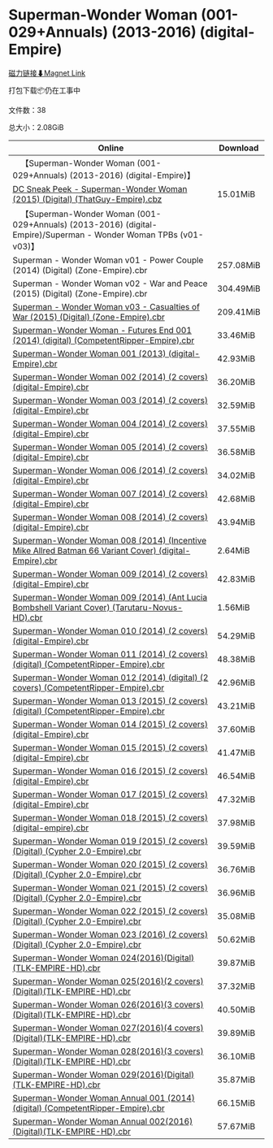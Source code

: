 # Superman-Wonder Woman (001-029+Annuals) (2013-2016) (digital-Empire)

[磁力链接⬇Magnet Link](magnet:?xt=urn:btih:26a84ecb30f6d7a48108630d8d3265d821568ee1&dn=Superman-Wonder%20Woman%20%28001-029%2BAnnuals%29%20%282013-2016%29%20%28digital-Empire%29)

打包下载📦仍在工事中

文件数：38

总大小：2.08GiB

Online | Download
--- | ---
&emsp;【Superman-Wonder Woman (001-029+Annuals) (2013-2016) (digital-Empire)】 | 
[DC Sneak Peek - Superman-Wonder Woman (2015) (Digital) (ThatGuy-Empire).cbz](https://github.com/alicewish/markdown/blob/master/comic/DC-Sneak-Peek-Superman-Wonder-Woman-2015-Digital-ThatGuy-Empire-cbz.md) | 15.01MiB
&emsp;【Superman-Wonder Woman (001-029+Annuals) (2013-2016) (digital-Empire)/Superman - Wonder Woman TPBs (v01-v03)】 | 
Superman - Wonder Woman v01 - Power Couple (2014) (Digital) (Zone-Empire).cbr | 257.08MiB
Superman - Wonder Woman v02 - War and Peace (2015) (Digital) (Zone-Empire).cbr | 304.49MiB
[Superman - Wonder Woman v03 - Casualties of War (2015) (Digital) (Zone-Empire).cbr](https://github.com/alicewish/markdown/blob/master/comic/Superman-Wonder-Woman-v03-Casualties-of-War-2015-Digital-Zone-Empire-cbr.md) | 209.41MiB
[Superman-Wonder Woman - Futures End 001 (2014) (digital) (CompetentRipper-Empire).cbr](https://github.com/alicewish/markdown/blob/master/comic/Superman-Wonder-Woman-Futures-End-001-2014-digital-CompetentRipper-Empire-cbr.md) | 33.46MiB
[Superman-Wonder Woman 001 (2013) (digital-Empire).cbr](https://github.com/alicewish/markdown/blob/master/comic/Superman-Wonder-Woman-001-2013-digital-Empire-cbr.md) | 42.93MiB
[Superman-Wonder Woman 002 (2014) (2 covers) (digital-Empire).cbr](https://github.com/alicewish/markdown/blob/master/comic/Superman-Wonder-Woman-002-2014-2-covers-digital-Empire-cbr.md) | 36.20MiB
[Superman-Wonder Woman 003 (2014) (2 covers) (digital-Empire).cbr](https://github.com/alicewish/markdown/blob/master/comic/Superman-Wonder-Woman-003-2014-2-covers-digital-Empire-cbr.md) | 32.59MiB
[Superman-Wonder Woman 004 (2014) (2 covers) (digital-Empire).cbr](https://github.com/alicewish/markdown/blob/master/comic/Superman-Wonder-Woman-004-2014-2-covers-digital-Empire-cbr.md) | 37.55MiB
[Superman-Wonder Woman 005 (2014) (2 covers) (digital-Empire).cbr](https://github.com/alicewish/markdown/blob/master/comic/Superman-Wonder-Woman-005-2014-2-covers-digital-Empire-cbr.md) | 36.58MiB
[Superman-Wonder Woman 006 (2014) (2 covers) (digital-Empire).cbr](https://github.com/alicewish/markdown/blob/master/comic/Superman-Wonder-Woman-006-2014-2-covers-digital-Empire-cbr.md) | 34.02MiB
[Superman-Wonder Woman 007 (2014) (2 covers) (digital-Empire).cbr](https://github.com/alicewish/markdown/blob/master/comic/Superman-Wonder-Woman-007-2014-2-covers-digital-Empire-cbr.md) | 42.68MiB
[Superman-Wonder Woman 008 (2014) (2 covers) (digital-Empire).cbr](https://github.com/alicewish/markdown/blob/master/comic/Superman-Wonder-Woman-008-2014-2-covers-digital-Empire-cbr.md) | 43.94MiB
[Superman-Wonder Woman 008 (2014) (Incentive Mike Allred Batman 66 Variant Cover) (digital-Empire).cbr](https://github.com/alicewish/markdown/blob/master/comic/Superman-Wonder-Woman-008-2014-Incentive-Mike-Allred-Batman-66-Variant-Cover-digital-Empire-cbr.md) | 2.64MiB
[Superman-Wonder Woman 009 (2014) (2 covers) (digital-Empire).cbr](https://github.com/alicewish/markdown/blob/master/comic/Superman-Wonder-Woman-009-2014-2-covers-digital-Empire-cbr.md) | 42.83MiB
[Superman-Wonder Woman 009 (2014) (Ant Lucia Bombshell Variant Cover) (Tarutaru-Novus-HD).cbr](https://github.com/alicewish/markdown/blob/master/comic/Superman-Wonder-Woman-009-2014-Ant-Lucia-Bombshell-Variant-Cover-Tarutaru-Novus-HD-cbr.md) | 1.56MiB
[Superman-Wonder Woman 010 (2014) (2 covers) (digital-Empire).cbr](https://github.com/alicewish/markdown/blob/master/comic/Superman-Wonder-Woman-010-2014-2-covers-digital-Empire-cbr.md) | 54.29MiB
[Superman-Wonder Woman 011 (2014) (2 covers) (digital) (CompetentRipper-Empire).cbr](https://github.com/alicewish/markdown/blob/master/comic/Superman-Wonder-Woman-011-2014-2-covers-digital-CompetentRipper-Empire-cbr.md) | 48.38MiB
[Superman-Wonder Woman 012 (2014) (digital) (2 covers) (CompetentRipper-Empire).cbr](https://github.com/alicewish/markdown/blob/master/comic/Superman-Wonder-Woman-012-2014-digital-2-covers-CompetentRipper-Empire-cbr.md) | 42.96MiB
[Superman-Wonder Woman 013 (2015) (2 covers) (digital) (CompetentRipper-Empire).cbr](https://github.com/alicewish/markdown/blob/master/comic/Superman-Wonder-Woman-013-2015-2-covers-digital-CompetentRipper-Empire-cbr.md) | 43.21MiB
[Superman-Wonder Woman 014 (2015) (2 covers) (digital-Empire).cbr](https://github.com/alicewish/markdown/blob/master/comic/Superman-Wonder-Woman-014-2015-2-covers-digital-Empire-cbr.md) | 37.60MiB
[Superman-Wonder Woman 015 (2015) (2 covers) (digital-Empire).cbr](https://github.com/alicewish/markdown/blob/master/comic/Superman-Wonder-Woman-015-2015-2-covers-digital-Empire-cbr.md) | 41.47MiB
[Superman-Wonder Woman 016 (2015) (2 covers) (digital-Empire).cbr](https://github.com/alicewish/markdown/blob/master/comic/Superman-Wonder-Woman-016-2015-2-covers-digital-Empire-cbr.md) | 46.54MiB
[Superman-Wonder Woman 017 (2015) (2 covers) (digital-Empire).cbr](https://github.com/alicewish/markdown/blob/master/comic/Superman-Wonder-Woman-017-2015-2-covers-digital-Empire-cbr.md) | 47.32MiB
[Superman-Wonder Woman 018 (2015) (2 covers) (digital-empire).cbr](https://github.com/alicewish/markdown/blob/master/comic/Superman-Wonder-Woman-018-2015-2-covers-digital-empire-cbr.md) | 37.98MiB
[Superman-Wonder Woman 019 (2015) (2 covers) (Digital) (Cypher 2.0-Empire).cbr](https://github.com/alicewish/markdown/blob/master/comic/Superman-Wonder-Woman-019-2015-2-covers-Digital-Cypher-2-0-Empire-cbr.md) | 39.59MiB
[Superman-Wonder Woman 020 (2015) (2 covers) (Digital) (Cypher 2.0-Empire).cbr](https://github.com/alicewish/markdown/blob/master/comic/Superman-Wonder-Woman-020-2015-2-covers-Digital-Cypher-2-0-Empire-cbr.md) | 36.76MiB
[Superman-Wonder Woman 021 (2015) (2 covers) (Digital) (Cypher 2.0-Empire).cbr](https://github.com/alicewish/markdown/blob/master/comic/Superman-Wonder-Woman-021-2015-2-covers-Digital-Cypher-2-0-Empire-cbr.md) | 36.96MiB
[Superman-Wonder Woman 022 (2015) (2 covers) (Digital) (Cypher 2.0-Empire).cbr](https://github.com/alicewish/markdown/blob/master/comic/Superman-Wonder-Woman-022-2015-2-covers-Digital-Cypher-2-0-Empire-cbr.md) | 35.08MiB
[Superman-Wonder Woman 023 (2016) (2 covers) (Digital) (Cypher 2.0-Empire).cbr](https://github.com/alicewish/markdown/blob/master/comic/Superman-Wonder-Woman-023-2016-2-covers-Digital-Cypher-2-0-Empire-cbr.md) | 50.62MiB
[Superman-Wonder Woman 024(2016)(Digital)(TLK-EMPIRE-HD).cbr](https://github.com/alicewish/markdown/blob/master/comic/Superman-Wonder-Woman-024-2016-Digital-TLK-EMPIRE-HD-cbr.md) | 39.87MiB
[Superman-Wonder Woman 025(2016)(2 covers)(Digital)(TLK-EMPIRE-HD).cbr](https://github.com/alicewish/markdown/blob/master/comic/Superman-Wonder-Woman-025-2016-2-covers-Digital-TLK-EMPIRE-HD-cbr.md) | 37.32MiB
[Superman-Wonder Woman 026(2016)(3 covers)(Digital)(TLK-EMPIRE-HD).cbr](https://github.com/alicewish/markdown/blob/master/comic/Superman-Wonder-Woman-026-2016-3-covers-Digital-TLK-EMPIRE-HD-cbr.md) | 40.50MiB
[Superman-Wonder Woman 027(2016)(4 covers)(Digital)(TLK-EMPIRE-HD).cbr](https://github.com/alicewish/markdown/blob/master/comic/Superman-Wonder-Woman-027-2016-4-covers-Digital-TLK-EMPIRE-HD-cbr.md) | 39.89MiB
[Superman-Wonder Woman 028(2016)(3 covers)(Digital)(TLK-EMPIRE-HD).cbr](https://github.com/alicewish/markdown/blob/master/comic/Superman-Wonder-Woman-028-2016-3-covers-Digital-TLK-EMPIRE-HD-cbr.md) | 36.10MiB
[Superman-Wonder Woman 029(2016)(Digital)(TLK-EMPIRE-HD).cbr](https://github.com/alicewish/markdown/blob/master/comic/Superman-Wonder-Woman-029-2016-Digital-TLK-EMPIRE-HD-cbr.md) | 35.87MiB
[Superman-Wonder Woman Annual 001 (2014) (digital) (CompetentRipper-Empire).cbr](https://github.com/alicewish/markdown/blob/master/comic/Superman-Wonder-Woman-Annual-001-2014-digital-CompetentRipper-Empire-cbr.md) | 66.15MiB
[Superman-Wonder Woman Annual 002(2016)(Digital)(TLK-EMPIRE-HD).cbr](https://github.com/alicewish/markdown/blob/master/comic/Superman-Wonder-Woman-Annual-002-2016-Digital-TLK-EMPIRE-HD-cbr.md) | 57.67MiB